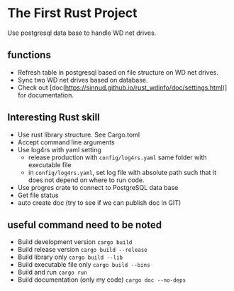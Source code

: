 # The First Rust Project
Use postgresql data base to handle WD net drives.

## functions
- Refresh table in postgresql based on file structure on WD net drives.
- Sync two WD net drives based on database.
- Check out [doc(https://sinnud.github.io/rust_wdinfo/doc/settings.html)] for documentation.

## Interesting Rust skill
- Use rust library structure. See Cargo.toml
- Accept command line arguments
- Use log4rs with yaml setting
  - release production with `config/log4rs.yaml` same folder with executable file
  - in `config/log4rs.yaml`, set log file with absolute path such that it does not depend on where to run code.
- Use progres crate to connect to PostgreSQL data base
- Get file status
- auto create doc (try to see if we can publish doc in GIT)

## useful command need to be noted
- Build development version `cargo build`
- Build release version `cargo build --release`
- Build library only `cargo build --lib`
- Build executable file only `cargo build --bins`
- Build and run `cargo run`
- Build documentation (only my code) `cargo doc --no-deps`
